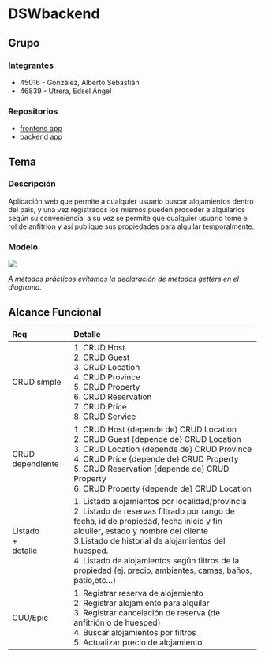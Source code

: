 # DSWbackend

## Grupo
### Integrantes
* 45016 - González, Alberto Sebastián
* 46839 - Utrera, Edsel Ángel

### Repositorios
* [frontend app](https://github.com/alsego41/DSWfrontend)
* [backend app](https://github.com/alsego41/DSWbackend)

## Tema
### Descripción
Aplicación web que permite a cualquier usuario buscar alojamientos dentro del país, y una vez registrados los mismos pueden proceder a alquilarlos según su conveniencia, a su vez se permite que cualquier usuario tome el rol de anfitrion y así publique sus propiedades para alquilar temporalmente.


### Modelo
[![](https://mermaid.ink/img/pako:eNqVVFtvmzAU_ivIT-uUIkhpSNBepk1aJ7VZl6ovEy-OfdJYARvZJl2a5b_P5hIwQZvqB7C_852rz_EREUEBJYhkWKmvDL9InKfcM4syCUQzwb3VfY08K5Depz_X196dUHqIfSuhBR-lKEDqg5eiwPcfUuQZeYpC31-avVX5Hy80-3tBsPVfc9tTJ6-4jZ5jc884gQEvrHmuzUfJKuLZ-cdOq42tZj6B3A-49X55QV2BiWXfxjqS1zvpXWrVHdUVP9aIXYx2DLs2TCq9xDl0kNEbIJSz7gA5Zll9PPU92Vs-O1pjvvtMiCi5bqGiXGdMbT9ctYA56R-vvEmQgXJFK-Aa6J3ZCXloRY7HqofOLqXhX1r4l_65oZz6uAW3S2msS3WJY0olKNUBb4L3qqYKTKAnlULkP_v6a6y3A4DsDljSDnmRLMtGQ7f91Yu7sMBliBRreC7sl45Yafvbyd9teru4aYZL9BVM-G0rDetaD9WwrhXq2nVRx0y_1x1LPcHwkkZFNv0vWyC772OgKPWI83aEHccN6GbggCc0QTlIMyLUPJOVcopMmcw0ocRsKWxwmekUpdxScanF04ETlGxwpmCCyuqumpf1jBaYo-SIfqMkivwgDOJoFgTTcBFPZ7MJOqBkuvCjKIxu4ziaR-FNMJ-dJujN9BtKAn8RzuZBtIhv4nAeL24rc78qmZalsQ6UmRF5aF52-zv9BUnGvdk?type=png)](https://mermaid.live/edit#pako:eNqVVFtvmzAU_ivIT-uUIkhpSNBepk1aJ7VZl6ovEy-OfdJYARvZJl2a5b_P5hIwQZvqB7C_852rz_EREUEBJYhkWKmvDL9InKfcM4syCUQzwb3VfY08K5Depz_X196dUHqIfSuhBR-lKEDqg5eiwPcfUuQZeYpC31-avVX5Hy80-3tBsPVfc9tTJ6-4jZ5jc884gQEvrHmuzUfJKuLZ-cdOq42tZj6B3A-49X55QV2BiWXfxjqS1zvpXWrVHdUVP9aIXYx2DLs2TCq9xDl0kNEbIJSz7gA5Zll9PPU92Vs-O1pjvvtMiCi5bqGiXGdMbT9ctYA56R-vvEmQgXJFK-Aa6J3ZCXloRY7HqofOLqXhX1r4l_65oZz6uAW3S2msS3WJY0olKNUBb4L3qqYKTKAnlULkP_v6a6y3A4DsDljSDnmRLMtGQ7f91Yu7sMBliBRreC7sl45Yafvbyd9teru4aYZL9BVM-G0rDetaD9WwrhXq2nVRx0y_1x1LPcHwkkZFNv0vWyC772OgKPWI83aEHccN6GbggCc0QTlIMyLUPJOVcopMmcw0ocRsKWxwmekUpdxScanF04ETlGxwpmCCyuqumpf1jBaYo-SIfqMkivwgDOJoFgTTcBFPZ7MJOqBkuvCjKIxu4ziaR-FNMJ-dJujN9BtKAn8RzuZBtIhv4nAeL24rc78qmZalsQ6UmRF5aF52-zv9BUnGvdk)

*A métodos prácticos evitamos la declaración de métodos getters en el diagrama.*

## Alcance Funcional 

|Req|Detalle|
|:-|:-|
|CRUD simple|1. CRUD Host<br>2. CRUD Guest<br>3. CRUD Location<br>4. CRUD Province<br>5. CRUD Property<br>6. CRUD Reservation<br>7. CRUD Price<br>8. CRUD Service|
|CRUD dependiente|1. CRUD Host {depende de} CRUD Location<br>2. CRUD Guest {depende de} CRUD Location<br>3. CRUD Location {depende de} CRUD Province<br>4. CRUD Price {depende de} CRUD Property<br>5. CRUD Reservation {depende de} CRUD Property<br>6. CRUD Property {depende de} CRUD Location|
|Listado<br>+<br>detalle| 1. Listado alojamientos por localidad/provincia<br> 2. Listado de reservas filtrado por rango de fecha, id de propiedad, fecha inicio y fin alquiler, estado y nombre del cliente<br> 3.Listado de historial de alojamientos del huesped.<br>4. Listado de alojamientos según filtros de la propiedad (ej. precio, ambientes, camas, baños, patio,etc…)|
|CUU/Epic|1. Registrar reserva de alojamiento<br>2. Registrar alojamiento para alquilar<br>3. Registrar cancelación de reserva (de anfitrión o de huesped)<br> 4. Buscar alojamientos por filtros<br> 5. Actualizar precio de alojamiento|
